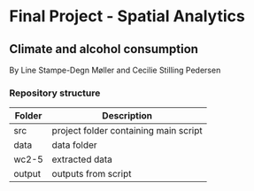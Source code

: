 # Final Project - Spatial Analytics

## Climate and alcohol consumption
By Line Stampe-Degn Møller and Cecilie Stilling Pedersen

### Repository structure

| Folder  | Description                          |
| ------- | -------------------------------------|
| src     | project folder containing main script|
| data    | data folder                          |
| wc2-5   | extracted data                       |
| output  | outputs from script                  |

